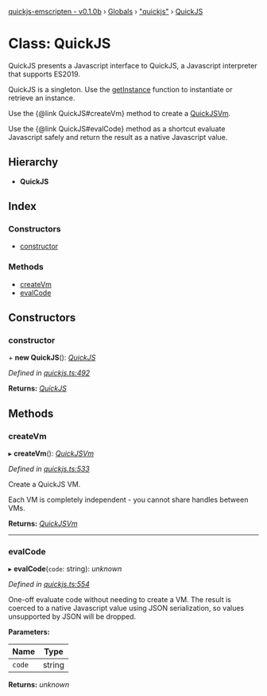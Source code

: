 [quickjs-emscripten - v0.1.0b](../README.md) › [Globals](../globals.md) › ["quickjs"](../modules/_quickjs_.md) › [QuickJS](_quickjs_.quickjs.md)

# Class: QuickJS

QuickJS presents a Javascript interface to QuickJS, a Javascript interpreter that
supports ES2019.

QuickJS is a singleton. Use the [getInstance](../modules/_quickjs_.md#getinstance) function to instantiate
or retrieve an instance.

Use the {@link QuickJS#createVm} method to create a [QuickJSVm](_quickjs_.quickjsvm.md).

Use the {@link QuickJS#evalCode} method as a shortcut evaluate Javascript safely
and return the result as a native Javascript value.

## Hierarchy

* **QuickJS**

## Index

### Constructors

* [constructor](_quickjs_.quickjs.md#constructor)

### Methods

* [createVm](_quickjs_.quickjs.md#createvm)
* [evalCode](_quickjs_.quickjs.md#evalcode)

## Constructors

###  constructor

\+ **new QuickJS**(): *[QuickJS](_quickjs_.quickjs.md)*

*Defined in [quickjs.ts:492](https://github.com/justjake/quickjs-emscripten/blob/aff5edf/ts/quickjs.ts#L492)*

**Returns:** *[QuickJS](_quickjs_.quickjs.md)*

## Methods

###  createVm

▸ **createVm**(): *[QuickJSVm](_quickjs_.quickjsvm.md)*

*Defined in [quickjs.ts:533](https://github.com/justjake/quickjs-emscripten/blob/aff5edf/ts/quickjs.ts#L533)*

Create a QuickJS VM.

Each VM is completely independent - you cannot share handles between
VMs.

**Returns:** *[QuickJSVm](_quickjs_.quickjsvm.md)*

___

###  evalCode

▸ **evalCode**(`code`: string): *unknown*

*Defined in [quickjs.ts:554](https://github.com/justjake/quickjs-emscripten/blob/aff5edf/ts/quickjs.ts#L554)*

One-off evaluate code without needing to create a VM.
The result is coerced to a native Javascript value using JSON
serialization, so values unsupported by JSON will be dropped.

**Parameters:**

Name | Type |
------ | ------ |
`code` | string |

**Returns:** *unknown*

